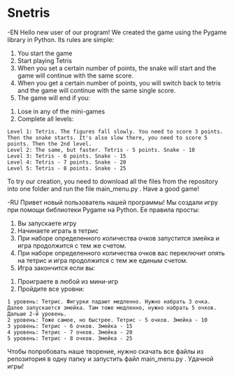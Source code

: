 # Snetris
-EN
Hello new user of our program!
We created the game using the Pygame library in Python. Its rules are simple:
1) You start the game
2) Start playing Tetris
3) When you set a certain number of points, the snake will start and the game will continue with the same score.
4) When you get a certain number of points, you will switch back to tetris and the game will continue with the same single score.
5) The game will end if you:
  1. Lose in any of the mini-games
  2. Complete all levels:
  
    Level 1: Tetris. The figures fall slowly. You need to score 3 points. Then the snake starts. It's also slow there, you need to score 5 points. Then the 2nd level.
    Level 2: The same, but faster. Tetris - 5 points. Snake - 10
    Level 3: Tetris - 6 points. Snake - 15
    Level 4: Tetris - 7 points. Snake - 20
    Level 5: Tetris - 8 points. Snake - 25

To try our creation, you need to download all the files from the repository into one folder and run the file main_menu.py .
Have a good game!


-RU
Привет новый пользователь нашей программы!
Мы создали игру при помощи библиотеки Pygame на Python. Ее правила просты: 
1)	Вы запускаете игру
2)	Начинаете играть в тетрис
3)	При наборе определенного количества очков запустится змейка и игра продолжится с тем же счетом.
4)	При наборе определенного количества очков вас переключит опять на тетрис и игра продолжится с тем же единым счетом.
5)	Игра закончится если вы:
  1.	Проиграете в любой из мини-игр
  2.	Пройдите все уровни:
  
    1 уровень: Тетрис. Фигурки падают медленно. Нужно набрать 3 очка. Далее запускается змейка. Там тоже медленно, нужно набрать 5 очков. Дальше 2-й уровень.
    2 уровень: Тоже самое, но быстрее. Тетрис - 5 очков. Змейка - 10
    3 уровень: Тетрис - 6 очков. Змейка - 15
    4 уровень: Тетрис - 7 очков. Змейка - 20
    5 уровень: Тетрис - 8 очков. Змейка - 25 
    
Чтобы попробовать наше творение, нужно скачать все файлы из репозитория в одну папку и запустить файл main_menu.py .
Удачной игры!
